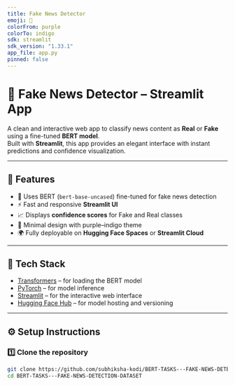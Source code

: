 ```yaml
---
title: Fake News Detector
emoji: 📰
colorFrom: purple
colorTo: indigo
sdk: streamlit
sdk_version: "1.33.1"
app_file: app.py
pinned: false
---
```


# 📰 Fake News Detector – Streamlit App

A clean and interactive web app to classify news content as **Real** or **Fake** using a fine-tuned **BERT model**.  
Built with **Streamlit**, this app provides an elegant interface with instant predictions and confidence visualization.

---

## 🚀 Features

- 🧠 Uses BERT (`bert-base-uncased`) fine-tuned for fake news detection  
- ⚡ Fast and responsive **Streamlit UI**  
- 📈 Displays **confidence scores** for Fake and Real classes  
- 🎨 Minimal design with purple–indigo theme  
- 🌍 Fully deployable on **Hugging Face Spaces** or **Streamlit Cloud**

---

## 🧪 Tech Stack

- [Transformers](https://huggingface.co/transformers/) – for loading the BERT model  
- [PyTorch](https://pytorch.org/) – for model inference  
- [Streamlit](https://streamlit.io/) – for the interactive web interface  
- [Hugging Face Hub](https://huggingface.co/docs/hub/) – for model hosting and versioning

---

## ⚙️ Setup Instructions

### 1️⃣ Clone the repository

```bash
git clone https://github.com/subhiksha-kodi/BERT-TASKS---FAKE-NEWS-DETECTION-DATASET.git
cd BERT-TASKS---FAKE-NEWS-DETECTION-DATASET
